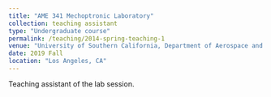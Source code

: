 ```yaml
---
title: "AME 341 Mechoptronic Laboratory"
collection: teaching assistant
type: "Undergraduate course"
permalink: /teaching/2014-spring-teaching-1
venue: "University of Southern California, Department of Aerospace and Mechanical Engineering"
date: 2019 Fall
location: "Los Angeles, CA"
---
```


Teaching assistant of the lab session.
